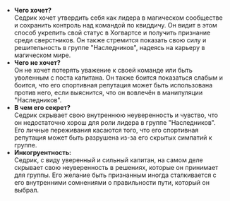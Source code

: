 - **Чего хочет?**  
    Седрик хочет утвердить себя как лидера в магическом сообществе и сохранить контроль над командой по квиддичу. Он видит в этом способ укрепить свой статус в Хогвартсе и получить признание среди сверстников. Он также стремится показать свою силу и решительность в группе "Наследников", надеясь на карьеру в магическом мире.
- **Чего не хочет?**  
    Он не хочет потерять уважение к своей команде или быть уволенным с поста капитана. Он также боится показаться слабым и боится, что его спортивная репутация может быть использована против него, если выяснится, что он вовлечён в манипуляции "Наследников".
- **В чем его секрет?**  
    Седрик скрывает свою внутреннюю неуверенность и чувство, что он недостаточно хорош для роли лидера в группе "Наследников". Его личные переживания касаются того, что его спортивная репутация может быть разрушена из-за его скрытых симпатий к группе.
- **Инкогруентность:**  
    Седрик, с виду уверенный и сильный капитан, на самом деле скрывает свою неуверенность в решениях, которые он принимает для группы. Его желание быть признанным иногда сталкивается с его внутренними сомнениями о правильности пути, который он выбрал.